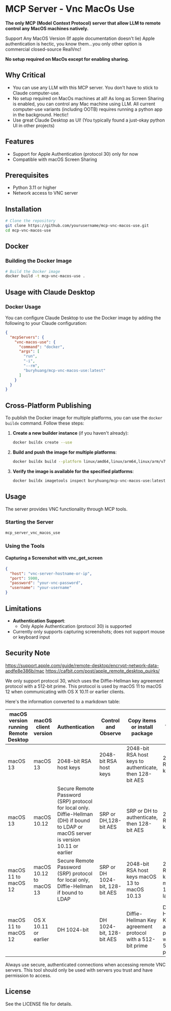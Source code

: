 # MCP Server - Vnc MacOs Use
**The only MCP (Model Context Protocol) server that allow LLM to remote control any MacOS machines natively.**

Support Any MacOS Version (If apple documentation doesn't lie)
Apple authentication is hectic, you know them...you only other option is commercial closed-source RealVnc!

**No setup required on MacOs except for enabling sharing.**

## Why Critical
- You can use any LLM with this MCP server. You don't have to stick to Claude computer-use.
- No setup required on MacOs machines at all! As long as Screen Sharing is enabled, you can control any Mac machine using LLM. All current computer-use variants (including OOTB) requires running a python app in the background. Hectic!
- Use great Claude Desktop as UI! (You typically found a just-okay python UI in other projects)


## Features
- Support for Apple Authentication (protocol 30) only for now
- Compatible with macOS Screen Sharing

## Prerequisites
- Python 3.11 or higher
- Network access to VNC server

## Installation

```bash
# Clone the repository
git clone https://github.com/yourusername/mcp-vnc-macos-use.git
cd mcp-vnc-macos-use
```

## Docker

### Building the Docker Image

```bash
# Build the Docker image
docker build -t mcp-vnc-macos-use .
```

## Usage with Claude Desktop

### Docker Usage

You can configure Claude Desktop to use the Docker image by adding the following to your Claude configuration:

```json
{
  "mcpServers": {
    "vnc-macos-use": {
      "command": "docker",
      "args": [
        "run",
        "-i",
        "--rm",
        "buryhuang/mcp-vnc-macos-use:latest"
      ]
    }
  }
}
```

## Cross-Platform Publishing

To publish the Docker image for multiple platforms, you can use the `docker buildx` command. Follow these steps:

1. **Create a new builder instance** (if you haven't already):
   ```bash
   docker buildx create --use
   ```

2. **Build and push the image for multiple platforms**:
   ```bash
   docker buildx build --platform linux/amd64,linux/arm64,linux/arm/v7 -t buryhuang/mcp-vnc-macos-use:latest --push .
   ```

3. **Verify the image is available for the specified platforms**:
   ```bash
   docker buildx imagetools inspect buryhuang/mcp-vnc-macos-use:latest
   ```

## Usage

The server provides VNC functionality through MCP tools.

### Starting the Server

```bash
mcp_server_vnc_macos_use
```

### Using the Tools

#### Capturing a Screenshot with vnc_get_screen

```json
{
  "host": "vnc-server-hostname-or-ip",
  "port": 5900,
  "password": "your-vnc-password",
  "username": "your-username"
}
```


## Limitations

- **Authentication Support**: 
  - Only Apple Authentication (protocol 30) is supported
- Currently only supports capturing screenshots; does not support mouse or keyboard input

## Security Note

https://support.apple.com/guide/remote-desktop/encrypt-network-data-apdfe8e386b/mac
https://cafbit.com/post/apple_remote_desktop_quirks/

We only support protocol 30, which uses the Diffie-Hellman key agreement protocol with a 512-bit prime. This protocol is used by macOS 11 to macOS 12 when communicating with OS X 10.11 or earlier clients.

Here's the information converted to a markdown table:

| macOS version running Remote Desktop | macOS client version | Authentication | Control and Observe | Copy items or install package | All other tasks | Protocol Version |
|--------------------------------------|----------------------|----------------|---------------------|-------------------------------|----------------|----------------|
| macOS 13 | macOS 13 | 2048-bit RSA host keys | 2048-bit RSA host keys | 2048-bit RSA host keys to authenticate, then 128-bit AES | 2048-bit RSA host keys | 36 |
| macOS 13 | macOS 10.12 | Secure Remote Password (SRP) protocol for local only. Diffie-Hellman (DH) if bound to LDAP or macOS server is version 10.11 or earlier | SRP or DH,128-bit AES | SRP or DH to authenticate, then 128-bit AES | 2048-bit RSA host keys | 35 |
| macOS 11 to macOS 12 | macOS 10.12 to macOS 13 | Secure Remote Password (SRP) protocol for local only, Diffie-Hellman if bound to LDAP | SRP or DH 1024-bit, 128-bit AES | 2048-bit RSA host keys macOS 13 to macOS 10.13 | 2048-bit RSA host keys macOS 10.13 or later |  33 |
| macOS 11 to macOS 12 | OS X 10.11 or earlier | DH 1024-bit | DH 1024-bit, 128-bit AES | Diffie-Hellman Key agreement protocol with a 512-bit prime | Diffie-Hellman Key agreement protocol with a 512-bit prime |  30 |


Always use secure, authenticated connections when accessing remote VNC servers. This tool should only be used with servers you trust and have permission to access.

## License

See the LICENSE file for details. 
